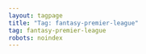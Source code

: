 ```yaml
---
layout: tagpage
title: "Tag: fantasy-premier-league"
tag: fantasy-premier-league
robots: noindex
---
```


